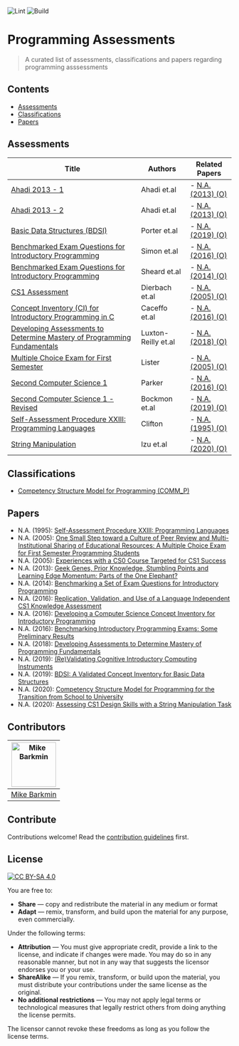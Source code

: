 ![Lint](https://github.com/mikebarkmin/awesome-programming-assessments/workflows/Lint/badge.svg)
![Build](https://github.com/mikebarkmin/awesome-programming-assessments/workflows/Build/badge.svg)

# Programming Assessments

 > A curated list of assessments, classifications and papers regarding programming asssessments

## Contents

- [Assessments](#assessments)
- [Classifications](#classifications)
- [Papers](#papers)


## Assessments

| Title | Authors | Related Papers |
| ----- | ------- | -------------- |
| [Ahadi 2013 - 1](https://www.barkmin.eu/programming-assessments/ahadi_2013_1.html) | Ahadi et.al | - [N.A. (2013) (O)](#ahadi_2013) |
| [Ahadi 2013 - 2](https://www.barkmin.eu/programming-assessments/ahadi_2013_2.html) | Ahadi et.al | - [N.A. (2013) (O)](#ahadi_2013) |
| [Basic Data Structures (BDSI)](https://www.barkmin.eu/programming-assessments/porter_2019.html) | Porter et.al | - [N.A. (2019) (O)](#porter_2019) |
| [Benchmarked Exam Questions for Introductory Programming](https://www.barkmin.eu/programming-assessments/simon_2016.html) | Simon et.al | - [N.A. (2016) (O)](#simon_2016) |
| [Benchmarked Exam Questions for Introductory Programming](https://www.barkmin.eu/programming-assessments/sheard_2014.html) | Sheard et.al | - [N.A. (2014) (O)](#sheard_2014) |
| [CS1 Assessment](https://www.barkmin.eu/programming-assessments/dierbach_2005.html) | Dierbach et.al | - [N.A. (2005) (O)](#dierbach_2005) |
| [Concept Inventory (CI) for Introductory Programming in C](https://www.barkmin.eu/programming-assessments/caceffo_2016.html) | Caceffo et.al | - [N.A. (2016) (O)](#caceffo_2016) |
| [Developing Assessments to Determine Mastery of Programming Fundamentals](https://www.barkmin.eu/programming-assessments/luxton-reilly_2018.html) | Luxton-Reilly et.al | - [N.A. (2018) (O)](#luxton-reilly_2018) |
| [Multiple Choice Exam for First Semester](https://www.barkmin.eu/programming-assessments/lister_2005.html) | Lister | - [N.A. (2005) (O)](#lister_2005) |
| [Second Computer Science 1](https://www.barkmin.eu/programming-assessments/parker_2016.html) | Parker | - [N.A. (2016) (O)](#parker_2016) |
| [Second Computer Science 1 - Revised](https://www.barkmin.eu/programming-assessments/bockmon_2019.html) | Bockmon et.al | - [N.A. (2019) (O)](#bockmon_2019) |
| [Self-Assessment Procedure XXIII: Programming Languages](https://www.barkmin.eu/programming-assessments/clifton_1995.html) | Clifton | - [N.A. (1995) (O)](#clifton_1995) |
| [String Manipulation](https://www.barkmin.eu/programming-assessments/izu_2020.html) | Izu et.al | - [N.A. (2020) (O)](#izu_2020) |


## Classifications

- [Competency Structure Model for Programming (COMM_P)](https://www.barkmin.eu/programming-assessments/commp_model.html)


## Papers

- <a id="clifton_1995">N.A. (1995)</a>: [Self-Assessment Procedure XXIII: Programming Languages](https://doi.org/10.1145/203356.203378)
- <a id="lister_2005">N.A. (2005)</a>: [One Small Step toward a Culture of Peer Review and Multi-Institutional Sharing of Educational Resources: A Multiple Choice Exam for First Semester Programming Students]()
- <a id="dierbach_2005">N.A. (2005)</a>: [Experiences with a CS0 Course Targeted for CS1 Success](https://doi.org/10.1145/1047344.1047453)
- <a id="ahadi_2013">N.A. (2013)</a>: [Geek Genes, Prior Knowledge, Stumbling Points and Learning Edge Momentum: Parts of the One Elephant?](https://doi.org/10.1145/2493394.2493416)
- <a id="sheard_2014">N.A. (2014)</a>: [Benchmarking a Set of Exam Questions for Introductory Programming]()
- <a id="parker_2016">N.A. (2016)</a>: [Replication, Validation, and Use of a Language Independent CS1 Knowledge Assessment](https://doi.org/10.1145/2960310.2960316)
- <a id="caceffo_2016">N.A. (2016)</a>: [Developing a Computer Science Concept Inventory for Introductory Programming](https://doi.org/10.1145/2839509.2844559)
- <a id="simon_2016">N.A. (2016)</a>: [Benchmarking Introductory Programming Exams: Some Preliminary Results](https://doi.org/10.1145/2960310.2960337)
- <a id="luxton-reilly_2018">N.A. (2018)</a>: [Developing Assessments to Determine Mastery of Programming Fundamentals](https://doi.org/10.1145/3174781.3174784)
- <a id="bockmon_2019">N.A. (2019)</a>: [(Re)Validating Cognitive Introductory Computing Instruments](https://doi.org/10.1145/3287324.3287372)
- <a id="porter_2019">N.A. (2019)</a>: [BDSI: A Validated Concept Inventory for Basic Data Structures](https://doi.org/10.1145/3291279.3339404)
- <a id="barkmin_2020">N.A. (2020)</a>: [Competency Structure Model for Programming for the Transition from School to University](https://doi.org/10.1145/3421590.3421591)
- <a id="izu_2020">N.A. (2020)</a>: [Assessing CS1 Design Skills with a String Manipulation Task](https://doi.org/10.1145/3341525.3387382)


## Contributors


|  [<img alt="Mike Barkmin" src="https://avatars1.githubusercontent.com/u/2592379?s=460&u=d599a9f90b2c8e8b3d328d3f02bce36043bcfe76&v=4" width="100px">](https://www.barkmin.eu) |
|-------------- | 
| [Mike Barkmin](https://www.barkmin.eu) | 



## Contribute

Contributions welcome! Read the [contribution guidelines](contributing.md) first.


## License

[![CC BY-SA 4.0](https://mirrors.creativecommons.org/presskit/buttons/88x31/svg/by-sa.svg)](https://creativecommons.org/licenses/by-sa/4.0)

You are free to:
- **Share** — copy and redistribute the material in any medium or format
- **Adapt** — remix, transform, and build upon the material for any purpose, even commercially.

Under the following terms:

- **Attribution** — You must give appropriate credit, provide a link to the license, and indicate if changes were made. You may do so in any reasonable manner, but not in any way that suggests the licensor endorses you or your use.
- **ShareAlike** — If you remix, transform, or build upon the material, you must distribute your contributions under the same license as the original.
- **No additional restrictions** — You may not apply legal terms or technological measures that legally restrict others from doing anything the license permits.

The licensor cannot revoke these freedoms as long as you follow the license terms.
